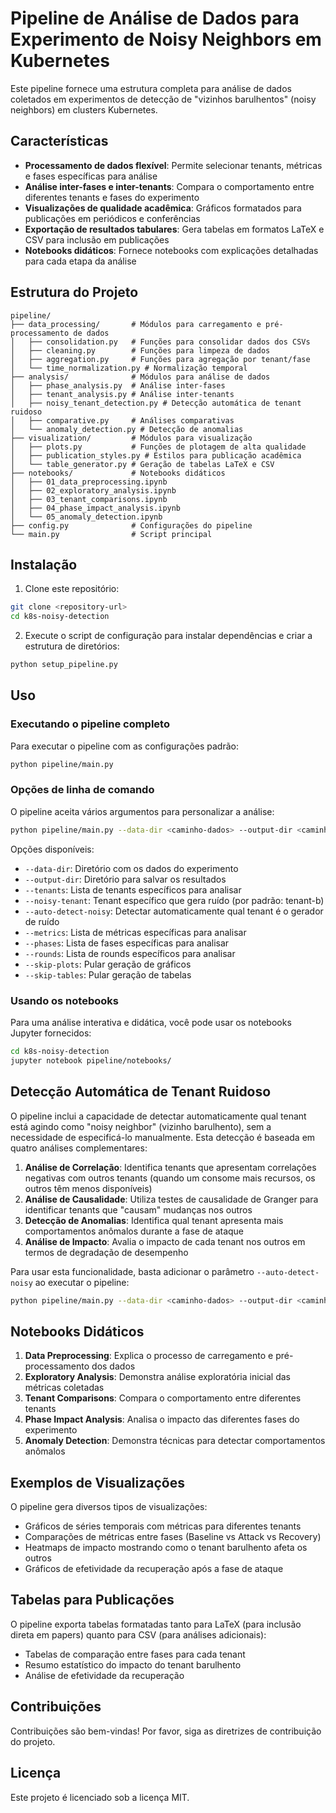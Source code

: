 # Pipeline de Análise de Dados para Experimento de Noisy Neighbors em Kubernetes

Este pipeline fornece uma estrutura completa para análise de dados coletados em experimentos de detecção de "vizinhos barulhentos" (noisy neighbors) em clusters Kubernetes.

## Características

- **Processamento de dados flexível**: Permite selecionar tenants, métricas e fases específicas para análise
- **Análise inter-fases e inter-tenants**: Compara o comportamento entre diferentes tenants e fases do experimento
- **Visualizações de qualidade acadêmica**: Gráficos formatados para publicações em periódicos e conferências
- **Exportação de resultados tabulares**: Gera tabelas em formatos LaTeX e CSV para inclusão em publicações
- **Notebooks didáticos**: Fornece notebooks com explicações detalhadas para cada etapa da análise

## Estrutura do Projeto

```
pipeline/
├── data_processing/       # Módulos para carregamento e pré-processamento de dados
│   ├── consolidation.py   # Funções para consolidar dados dos CSVs
│   ├── cleaning.py        # Funções para limpeza de dados
│   ├── aggregation.py     # Funções para agregação por tenant/fase
│   └── time_normalization.py # Normalização temporal
├── analysis/              # Módulos para análise de dados
│   ├── phase_analysis.py  # Análise inter-fases
│   ├── tenant_analysis.py # Análise inter-tenants
│   ├── noisy_tenant_detection.py # Detecção automática de tenant ruidoso
│   ├── comparative.py     # Análises comparativas
│   └── anomaly_detection.py # Detecção de anomalias
├── visualization/         # Módulos para visualização
│   ├── plots.py           # Funções de plotagem de alta qualidade
│   ├── publication_styles.py # Estilos para publicação acadêmica
│   └── table_generator.py # Geração de tabelas LaTeX e CSV
├── notebooks/             # Notebooks didáticos
│   ├── 01_data_preprocessing.ipynb
│   ├── 02_exploratory_analysis.ipynb
│   ├── 03_tenant_comparisons.ipynb
│   ├── 04_phase_impact_analysis.ipynb
│   └── 05_anomaly_detection.ipynb
├── config.py              # Configurações do pipeline
└── main.py                # Script principal
```

## Instalação

1. Clone este repositório:
```bash
git clone <repository-url>
cd k8s-noisy-detection
```

2. Execute o script de configuração para instalar dependências e criar a estrutura de diretórios:
```bash
python setup_pipeline.py
```

## Uso

### Executando o pipeline completo

Para executar o pipeline com as configurações padrão:
```bash
python pipeline/main.py
```

### Opções de linha de comando

O pipeline aceita vários argumentos para personalizar a análise:

```bash
python pipeline/main.py --data-dir <caminho-dados> --output-dir <caminho-saída> --tenants tenant-a tenant-b --metrics cpu_usage memory_usage
```

Opções disponíveis:
- `--data-dir`: Diretório com os dados do experimento
- `--output-dir`: Diretório para salvar os resultados
- `--tenants`: Lista de tenants específicos para analisar
- `--noisy-tenant`: Tenant específico que gera ruído (por padrão: tenant-b)
- `--auto-detect-noisy`: Detectar automaticamente qual tenant é o gerador de ruído
- `--metrics`: Lista de métricas específicas para analisar
- `--phases`: Lista de fases específicas para analisar
- `--rounds`: Lista de rounds específicos para analisar
- `--skip-plots`: Pular geração de gráficos
- `--skip-tables`: Pular geração de tabelas

### Usando os notebooks

Para uma análise interativa e didática, você pode usar os notebooks Jupyter fornecidos:

```bash
cd k8s-noisy-detection
jupyter notebook pipeline/notebooks/
```

## Detecção Automática de Tenant Ruidoso

O pipeline inclui a capacidade de detectar automaticamente qual tenant está agindo como "noisy neighbor" (vizinho barulhento), sem a necessidade de especificá-lo manualmente. Esta detecção é baseada em quatro análises complementares:

1. **Análise de Correlação**: Identifica tenants que apresentam correlações negativas com outros tenants (quando um consome mais recursos, os outros têm menos disponíveis)
2. **Análise de Causalidade**: Utiliza testes de causalidade de Granger para identificar tenants que "causam" mudanças nos outros
3. **Detecção de Anomalias**: Identifica qual tenant apresenta mais comportamentos anômalos durante a fase de ataque
4. **Análise de Impacto**: Avalia o impacto de cada tenant nos outros em termos de degradação de desempenho

Para usar esta funcionalidade, basta adicionar o parâmetro `--auto-detect-noisy` ao executar o pipeline:

```bash
python pipeline/main.py --data-dir <caminho-dados> --output-dir <caminho-saída> --auto-detect-noisy
```

## Notebooks Didáticos

1. **Data Preprocessing**: Explica o processo de carregamento e pré-processamento dos dados
2. **Exploratory Analysis**: Demonstra análise exploratória inicial das métricas coletadas
3. **Tenant Comparisons**: Compara o comportamento entre diferentes tenants
4. **Phase Impact Analysis**: Analisa o impacto das diferentes fases do experimento
5. **Anomaly Detection**: Demonstra técnicas para detectar comportamentos anômalos

## Exemplos de Visualizações

O pipeline gera diversos tipos de visualizações:

- Gráficos de séries temporais com métricas para diferentes tenants
- Comparações de métricas entre fases (Baseline vs Attack vs Recovery)
- Heatmaps de impacto mostrando como o tenant barulhento afeta os outros
- Gráficos de efetividade da recuperação após a fase de ataque

## Tabelas para Publicações

O pipeline exporta tabelas formatadas tanto para LaTeX (para inclusão direta em papers) quanto para CSV (para análises adicionais):

- Tabelas de comparação entre fases para cada tenant
- Resumo estatístico do impacto do tenant barulhento
- Análise de efetividade da recuperação

## Contribuições

Contribuições são bem-vindas! Por favor, siga as diretrizes de contribuição do projeto.

## Licença

Este projeto é licenciado sob a licença MIT.
